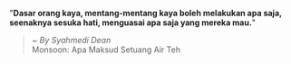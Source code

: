 "**Dasar orang kaya, mentang-mentang kaya boleh melakukan apa saja, seenaknya sesuka hati, menguasai apa saja yang mereka mau.**"

> ~ _By Syahmedi Dean_  
Monsoon: Apa Maksud Setuang Air Teh
